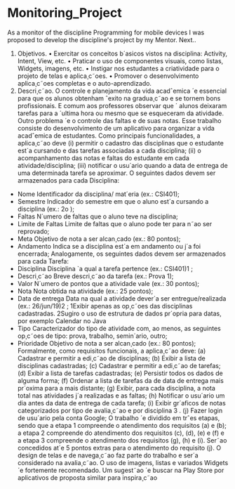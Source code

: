 # Monitoring_Project
As a monitor of the discipline Programming for mobile devices I was proposed to develop the discipline's project by my Mentor. Next..


1. Objetivos.
• Exercitar os conceitos b´asicos vistos na disciplina: Activity, Intent, View, etc.
• Praticar o uso de componentes visuais, como listas, Widgets, imagens, etc.
• Instigar nos estudantes a criatividade para o projeto de telas e aplica¸c˜oes.
• Promover o desenvolvimento aplica¸c˜oes completas e o auto-aprendizado.
2. Descri¸c˜ao.
O controle e planejamento da vida acadˆemica ´e essencial para que os alunos obtenham
ˆexito na gradua¸c˜ao e se tornem bons profissionais. E comum aos professores observar que ´
alunos deixaram tarefas para a ´ultima hora ou mesmo que se esqueceram da atividade.
Outro problema ´e o controle das faltas e de suas notas.
Esse trabalho consiste do desenvolvimento de um aplicativo para organizar a vida acadˆemica
de estudantes. Como principais funcionalidades, a aplica¸c˜ao deve (i) permitir o cadastro
das disciplinas que o estudante est´a cursando e das tarefas associadas a cada disciplina;
(ii) o acompanhamento das notas e faltas do estudante em cada atividade/disciplina; (iii)
notificar o usu´ario quando a data de entrega de uma determinada tarefa se aproximar. O
seguintes dados devem ser armazenados para cada Disciplina:
- Nome Identificador da disciplina/ mat´eria (ex.: CSI401);
- Semestre Indicador do semestre em que o aluno est´a cursando a disciplina (ex.: 2o
);
- Faltas N´umero de faltas que o aluno teve na disciplina;
- Limite de Faltas Limite de faltas que o aluno pode ter para n˜ao ser reprovado;
- Meta Objetivo de nota a ser alcan¸cado (ex.: 80 pontos);
- Andamento Indica se a disciplina est´a em andamento ou j´a foi encerrada;
Analogamente, os seguintes dados devem ser armazenados para cada Tarefa:
- Disciplina Disciplina `a qual a tarefa pertence (ex.: CSI401)1
;
- Descri¸c˜ao Breve descri¸c˜ao da tarefa (ex.: Prova 1);
- Valor N´umero de pontos que a atividade vale (ex.: 30 pontos);
- Nota Nota obtida na atividade (ex.: 25 pontos);
- Data de entrega Data na qual a atividade dever´a ser entregue/realizada (ex.: 26/jun/19)2
;
1Exibir apenas as op¸c˜oes das disciplinas cadastradas.
2Sugiro o uso de estrutura de dados pr´opria para datas, por exemplo Calendar no Java
- Tipo Caracterizador do tipo de atividade com, ao menos, as seguintes op¸c˜oes de tipo:
prova, trabalho, semin´ario, outro;
- Prioridade Objetivo de nota a ser alcan¸cado (ex.: 80 pontos);
Formalmente, como requisitos funcionais, a aplica¸c˜ao deve:
(a) Cadastrar e permitir a edi¸c˜ao de disciplinas;
(b) Exibir a lista de disciplinas cadastradas;
(c) Cadastrar e permitir a edi¸c˜ao de tarefas;
(d) Exibir a lista de tarefas cadastradas;
(e) Persistir todos os dados de alguma forma;
(f) Ordenar a lista de tarefas da de data de entrega mais pr´oxima para a mais distante;
(g) Exibir, para cada disciplina, a nota total nas atividades j´a realizadas e as faltas;
(h) Notificar o usu´ario um dia antes da data de entrega de cada tarefa;
(i) Exibir gr´aficos de notas categorizados por tipo de avalia¸c˜ao e por disciplina 3
.
(j) Fazer login de usu´ario pela conta Google;
O trabalho ´e dividido em trˆes etapas, sendo que a etapa 1 compreende o atendimento dos
requisitos (a) e (b); a etapa 2 compreende do atendimento dos requisitos (c), (d), (e) e (f)
e a etapa 3 compreende o atendimento dos requisitos (g), (h) e (i). Ser˜ao concedidos at´e
5 pontos extras para o atendimento do requisito (j).
O design de telas e de navega¸c˜ao faz parte do trabalho e ser´a considerado na avalia¸c˜ao.
O uso de imagens, listas e variados Widgets ´e fortemente recomendado. Um sugest˜ao ´e
buscar na Play Store por aplicativos de proposta similar para inspira¸c˜ao
